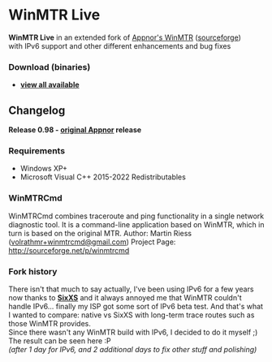 WinMTR Live
==============
**WinMTR Live** in an extended fork of [Appnor's WinMTR](http://winmtr.net/) ([sourceforge](http://sourceforge.net/projects/winmtr/)) <br>
with IPv6 support and other different enhancements and bug fixes

### Download (binaries)
* [**view all available**](https://github.com/dragonzx/WinMTR/releases)

## Changelog


**Release 0.98 - [original Appnor](http://winmtr.net/) release** 
### Requirements
* Windows XP+
* Microsoft Visual C++ 2015-2022 Redistributables

### WinMTRCmd
WinMTRCmd combines traceroute and ping functionality in a single network diagnostic tool. It is a command-line application based on WinMTR, which in turn is based on the original MTR.
Author: Martin Riess (volrathmr+winmtrcmd@gmail.com)
Project Page: http://sourceforge.net/p/winmtrcmd

### Fork history
There isn't that much to say actually, I've been using IPv6 for a few years now thanks to [**SixXS**](http://sixxs.net/)
and it always annoyed me that WinMTR couldn't handle IPv6... finally my ISP got some sort of IPv6 beta test.
And that's what I wanted to compare: native vs SixXS with long-term trace routes such as those WinMTR provides. <br>
Since there wasn't any WinMTR build with IPv6, I decided to do it myself ;) The result can be seen here :P <br>
*(after 1 day for IPv6, and 2 additional days to fix other stuff and polishing)*
